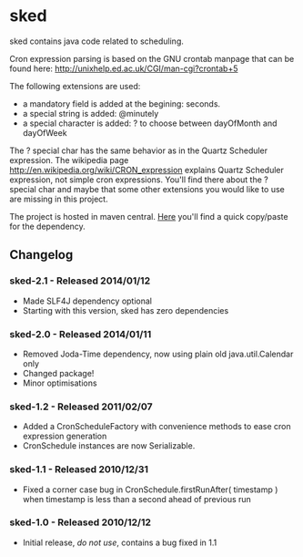 sked
====

sked contains java code related to scheduling.

Cron expression parsing is based on the GNU crontab manpage that can be found
here: http://unixhelp.ed.ac.uk/CGI/man-cgi?crontab+5
 
The following extensions are used:

- a mandatory field is added at the begining: seconds.
- a special string is added: @minutely
- a special character is added: ? to choose between dayOfMonth and dayOfWeek

The ? special char has the same behavior as in the Quartz Scheduler expression.
The wikipedia page http://en.wikipedia.org/wiki/CRON_expression explains Quartz
Scheduler expression, not simple cron expressions. You'll find there about the ?
special char and maybe that some other extensions you would like to use are missing
in this project.

The project is hosted in maven central.
[Here](https://repository.sonatype.org/index.html#nexus-search;quick~sked) you'll find a quick copy/paste for the dependency.


Changelog
---------

### sked-2.1 - Released 2014/01/12

- Made SLF4J dependency optional
- Starting with this version, sked has zero dependencies

### sked-2.0 - Released 2014/01/11

- Removed Joda-Time dependency, now using plain old java.util.Calendar only
- Changed package!
- Minor optimisations

### sked-1.2 - Released 2011/02/07

- Added a CronScheduleFactory with convenience methods to ease cron expression generation
- CronSchedule instances are now Serializable.

### sked-1.1 - Released 2010/12/31

- Fixed a corner case bug in CronSchedule.firstRunAfter( timestamp ) when timestamp is less than a second ahead of previous run

### sked-1.0 - Released 2010/12/12

- Initial release, *do not use*, contains a bug fixed in 1.1

